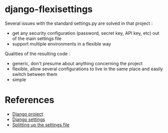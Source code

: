 # django-flexisettings

Several issues with the standard settings.py are solved in that project :

* get any security configuration (password, secret key, API key, etc) out of the main settings file
* support multiple environments in a flexible way

Qualities of the resulting code :

* generic, don't presume about anything concerning the project
* flexible, allow several configurations to live in the same place and easily switch between them
* simple

# References

* [Django project](https://www.djangoproject.com/)
* [Django settings](https://docs.djangoproject.com/en/dev/topics/settings/)
* [Splitting up the settings file](https://code.djangoproject.com/wiki/SplitSettings)

